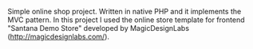 Simple online shop project. Written in native PHP and it implements the MVC pattern.
In this project I used the online store template for frontend "Santana Demo Store" developed by MagicDesignLabs (http://magicdesignlabs.com/). 
